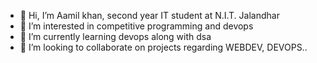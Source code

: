 - 👋 Hi, I’m Aamil khan, second year IT student at N.I.T. Jalandhar
- 👀 I’m interested in competitive programming and devops 
- 🌱 I’m currently learning devops along with dsa
- 💞️ I’m looking to collaborate on projects regarding WEBDEV, DEVOPS..
  

<!---
aamil3112/aamil3112 is a ✨ special ✨ repository because its `README.md` (this file) appears on your GitHub profile.
You can click the Preview link to take a look at your changes.
--->
